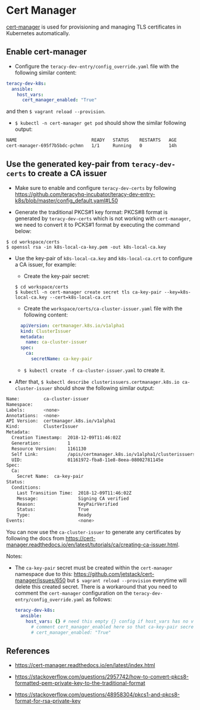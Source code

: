 # Cert Manager

[cert-manager][] is used for provisioning and managing TLS certificates in Kubernetes automatically.


## Enable cert-manager

- Configure the `teracy-dev-entry/config_override.yaml` file with the following similar content:


```yaml
teracy-dev-k8s:
  ansible:
    host_vars:
      cert_manager_enabled: "True"
```

  and then `$ vagrant reload --provision`.

- `$ kubectl -n cert-manager get pod` should show the similar following output:

```bash
NAME                            READY   STATUS    RESTARTS   AGE
cert-manager-695f7b5bdc-pchmn   1/1     Running   0          14h
```



## Use the generated key-pair from `teracy-dev-certs` to create a CA issuer

- Make sure to enable and configure `teracy-dev-certs` by following https://github.com/teracyhq-incubator/teracy-dev-entry-k8s/blob/master/config_default.yaml#L50

- Generate the traditional PKCS#1 key format: PKCS#8 format is generated by `teracy-dev-certs` which is
  not working with `cert-manager`, we need to convert it to PCKS#1 format by executing the command below:

```
$ cd workspace/certs
$ openssl rsa -in k8s-local-ca-key.pem -out k8s-local-ca.key
```

- Use the key-pair of `k8s-local-ca.key` and `k8s-local-ca.crt` to configure a CA issuer, for example:

  + Create the key-pair secret:

  ```
  $ cd workspace/certs
  $ kubectl -n cert-manager create secret tls ca-key-pair --key=k8s-local-ca.key --cert=k8s-local-ca.crt
  ```

  + Create the `workspace/certs/ca-cluster-issuer.yaml` file with the following content:

  ```yaml
    apiVersion: certmanager.k8s.io/v1alpha1
    kind: ClusterIssuer
    metadata:
      name: ca-cluster-issuer
    spec:
      ca:
        secretName: ca-key-pair
  ```

  + `$ kubectl create -f ca-cluster-issuer.yaml` to create it.

- After that, `$ kubectl describe clusterissuers.certmanager.k8s.io ca-cluster-issuer` should show
  the following similar output:

```bash
Name:         ca-cluster-issuer
Namespace:    
Labels:       <none>
Annotations:  <none>
API Version:  certmanager.k8s.io/v1alpha1
Kind:         ClusterIssuer
Metadata:
  Creation Timestamp:  2018-12-09T11:46:02Z
  Generation:          1
  Resource Version:    1161130
  Self Link:           /apis/certmanager.k8s.io/v1alpha1/clusterissuers/ca-cluster-issuer
  UID:                 01161972-fba8-11e8-8eea-08002781145e
Spec:
  Ca:
    Secret Name:  ca-key-pair
Status:
  Conditions:
    Last Transition Time:  2018-12-09T11:46:02Z
    Message:               Signing CA verified
    Reason:                KeyPairVerified
    Status:                True
    Type:                  Ready
Events:                    <none>
```

You can now use the `ca-cluster-issuer` to generate any certificates by following the docs from
https://cert-manager.readthedocs.io/en/latest/tutorials/ca/creating-ca-issuer.html.


Notes:

- The `ca-key-pair` secret must be created within the `cert-manager` namespace due to this:
  https://github.com/jetstack/cert-manager/issues/650 but `$ vagrant reload --provision` everytime
  will delete this created secret. There is a workaround that you need to comment the `cert-manager`
  configuration on the `teracy-dev-entry/config_override.yaml` as follows:

  ```yaml
  teracy-dev-k8s:
    ansible:
      host_vars: {} # need this empty {} config if host_vars has no values
        # comment cert_manager_enabled here so that ca-key-pair secret will not be deleted (workaround)
        # cert_manager_enabled: "True"
  ```


## References

- https://cert-manager.readthedocs.io/en/latest/index.html

- https://stackoverflow.com/questions/2957742/how-to-convert-pkcs8-formatted-pem-private-key-to-the-traditional-format

- https://stackoverflow.com/questions/48958304/pkcs1-and-pkcs8-format-for-rsa-private-key


[cert-manager]: https://github.com/jetstack/cert-manager
